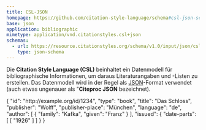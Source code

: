 ```yaml
---
title: CSL-JSON
homepage: https://github.com/citation-style-language/schema#csl-json-schema
base: json
application: bibliographic
mimetype: application/vnd.citationstyles.csl+json
schemas:
  - url: https://resource.citationstyles.org/schema/v1.0/input/json/csl-data.json
    type: json-schema
---
```


Die **Citation Style Language (CSL)** beinhaltet ein Datenmodell für
bibliographische Informationen, um daraus Literaturangaben und -Listen zu
erstellen. Das Datenmodell wird in der Regel als [JSON](json)-Format verwendet
(auch etwas ungenauer als "**Citeproc JSON** bezeichnet).

<example highlight="json">
    {
      "id": "http://example.org/id/1234",
      "type": "book",
      "title": "Das Schloss",
      "publisher": "Wolff",
      "publisher-place": "München",
      "language": "de",
      "author": [
        { "family": "Kafka", "given": "Franz" }
      ],
      "issued": { "date-parts": [ [ "1926" ] ] }
    }
</example>
